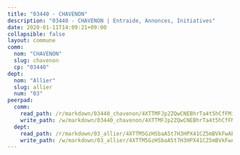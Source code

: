 ```yaml
---
title: "03440 - CHAVENON"
description: "03440 - CHAVENON | Entraide, Annonces, Initiatives"
date: 2020-01-11T14:09:21+09:00
collapsible: false
layout: commune
comm:
  nom: "CHAVENON"
  slug: chavenon
  cp: "03440"
dept:
  nom: "Allier"
  slug: allier
  num: "03"
peerpad:
  comm:
    read_path: /r/markdown/03440_chavenon/4XTTMFJp2ZQwCNEBhrTa4t5hCfFMicgwwd9hpjPLjZqTryYJA
    write_path: /w/markdown/03440_chavenon/4XTTMFJp2ZQwCNEBhrTa4t5hCfFMicgwwd9hpjPLjZqTryYJA-K3TgTmWNQsufAAhWapiShm4Pj4xrJ7Av5Q73EX8WjjYhjxgGRPxP8jtsbdRdFy4vjFjdKJkQC4PZHLnYrKhH3mtx4zBxXVif34y8sX3majKxS4nt14C7Lw2YD3rvP5q7qxa8EH6N
  dept:
    read_path: /r/markdown/03_allier/4XTTM5GzHSbaA5t7H3HPX41CZ5mBVkFwAP4hDd5RoBY2JsEAy
    write_path: /w/markdown/03_allier/4XTTM5GzHSbaA5t7H3HPX41CZ5mBVkFwAP4hDd5RoBY2JsEAy-K3TgTfK63S9nh1XDKRdQM5CC7MJ5PWSrKVUCPKbSrFQ3cakeCH8tQGdUR9DTAz4uGC38FSNg947MKdwTpPPt11GSCbnkNPZdBTNtwdL7kw34FMS1ADZJRkGgd1Xx6qPUaEUtuBP3
---
```


